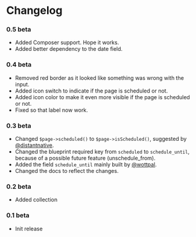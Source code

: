 # Changelog

### 0.5 beta

- Added Composer support. Hope it works.
- Added better dependency to the date field.

### 0.4 beta

- Removed red border as it looked like something was wrong with the input.
- Added icon switch to indicate if the page is scheduled or not.
- Added icon color to make it even more visible if the page is scheduled or not.
- Fixed so that label now work.

### 0.3 beta

- Changed `$page->scheduled()` to `$page->isScheduled()`, suggested by [@distantnative](https://github.com/distantnative).
- Changed the blueprint required key from `scheduled` to `schedule_until`, because of a possible future feature (unschedule_from).
- Added the field `schedule_until` mainly built by [@wottpal](https://github.com/wottpal).
- Changed the docs to reflect the changes.

### 0.2 beta

- Added collection

### 0.1 beta

- Init release